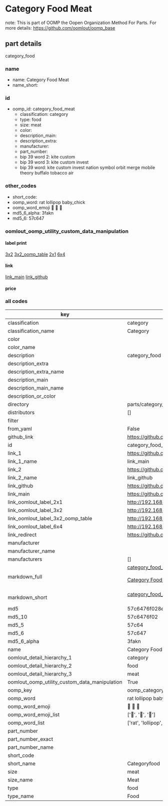 # Category Food Meat  

note: This is part of OOMP the Oopen Organization Method For Parts. For more details: https://github.com/oomlout/oomp_base

##  part details
  



category_food



### name
* name: Category Food Meat
* name_short: 
### id
* oomp_id: category_food_meat
  * classification: category
  * type: food
  * size: meat
  * color: 
  * description_main: 
  * description_extra: 
  * manufacturer: 
  * part_number: 
  * bip 39 word 2: kite custom
  * bip 39 word 3: kite custom invest
  * bip 39 word: kite custom invest nation symbol orbit merge mobile theory buffalo tobacco air

### other_codes
* short_code: 
* oomp_word: rat lollipop baby_chick
* oomp_word_emoji :rat: :lollipop: :baby_chick:
* md5_6_alpha: 3fakn
* md5_6: 57c647






### oomlout_oomp_utility_custom_data_manipulation
#### label print
[3x2](http://192.168.1.245:1112/?label=oomp%203fakn)
[3x2_oomp_table](http://192.168.1.108:1112/?label=oomp%203fakn)
[2x1](http://192.168.1.242:1112/?label=oomp%203fakn)
[6x4](http://192.168.1.55:1112/?label=oomp%203fakn)    

#### link

[link_main](https://github.com/oomlout/oomlout_oomp_version_1_messy/tree/main/parts/category_food_meat) [link_github](https://github.com/oomlout/oomlout_oomp_version_1_messy/tree/main/parts/category_food_meat)                             

#### price







### all codes 
| key | value |  
| --- | --- |  
| classification | category |  
| classification_name | Category |  
| color |  |  
| color_name |  |  
| description | category_food |  
| description_extra |  |  
| description_extra_name |  |  
| description_main |  |  
| description_main_name |  |  
| description_or_color |   |  
| directory | parts/category_food_meat |  
| distributors | [] |  
| filter |  |  
| from_yaml | False |  
| github_link | https://github.com/oomlout/oomlout_oomp_part_src/tree/main/parts/category_food_meat |  
| id | category_food_meat |  
| link_1 | https://github.com/oomlout/oomlout_oomp_version_1_messy/tree/main/parts/category_food_meat |  
| link_1_name | link_main |  
| link_2 | https://github.com/oomlout/oomlout_oomp_version_1_messy/tree/main/parts/category_food_meat |  
| link_2_name | link_github |  
| link_github | https://github.com/oomlout/oomlout_oomp_version_1_messy/tree/main/parts/category_food_meat |  
| link_main | https://github.com/oomlout/oomlout_oomp_version_1_messy/tree/main/parts/category_food_meat |  
| link_oomlout_label_2x1 | http://192.168.1.242:1112/?label=oomp%203fakn |  
| link_oomlout_label_3x2 | http://192.168.1.245:1112/?label=oomp%203fakn |  
| link_oomlout_label_3x2_oomp_table | http://192.168.1.108:1112/?label=oomp%203fakn |  
| link_oomlout_label_6x4 | http://192.168.1.55:1112/?label=oomp%203fakn |  
| link_redirect | https://github.com/oomlout/oomlout_oomp_version_1_messy/tree/main/parts/category_food_meat |  
| manufacturer |  |  
| manufacturer_name |  |  
| manufacturers | [] |  
| markdown_full | [category_food_meat](none)<br>[](none)<br>[Category Food Meat](none)<br><br> |  
| markdown_short | [category_food_meat](none)<br><br> |  
| md5 | 57c6476f028e716e6fee3934ebcda3d9 |  
| md5_10 | 57c6476f02 |  
| md5_5 | 57c64 |  
| md5_6 | 57c647 |  
| md5_6_alpha | 3fakn |  
| name | Category Food Meat |  
| oomlout_detail_hierarchy_1 | category |  
| oomlout_detail_hierarchy_2 | food |  
| oomlout_detail_hierarchy_3 | meat |  
| oomlout_oomp_utility_custom_data_manipulation | True |  
| oomp_key | oomp_category_food_meat |  
| oomp_word | rat lollipop baby_chick |  
| oomp_word_emoji | :rat: :lollipop: :baby_chick: |  
| oomp_word_emoji_list | [':rat:', ':lollipop:', ':baby_chick:'] |  
| oomp_word_list | ['rat', 'lollipop', 'baby_chick'] |  
| part_number |  |  
| part_number_exact |  |  
| part_number_name |  |  
| short_code |  |  
| short_name | Categoryfood |  
| size | meat |  
| size_name | Meat |  
| type | food |  
| type_name | Food |  
